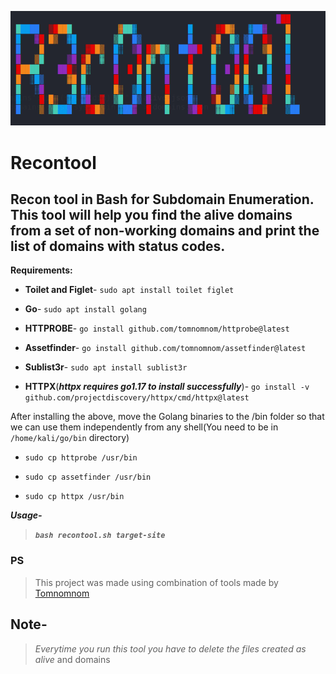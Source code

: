 ![Tool](https://github.com/Shirshakhtml/Recontool/blob/main/tool.png?raw=true)
# Recontool
## Recon tool in Bash for Subdomain Enumeration. This tool will help you find the alive domains from a set of non-working domains and print the list of domains with status codes.

**Requirements:**

- **Toilet and Figlet**- ```sudo apt install toilet figlet```

- **Go**- ```sudo apt install golang```

- **HTTPROBE**- ```go install github.com/tomnomnom/httprobe@latest```

- **Assetfinder**- ```go install github.com/tomnomnom/assetfinder@latest```

- **Sublist3r**- ```sudo apt install sublist3r```

- **HTTPX**(***httpx requires go1.17 to install successfully***)- ```go install -v github.com/projectdiscovery/httpx/cmd/httpx@latest```

After installing the above, move the Golang binaries to the /bin folder so that we can use them independently from any shell(You need to be in ```/home/kali/go/bin``` directory)

- ```sudo cp httprobe /usr/bin```

- ```sudo cp assetfinder /usr/bin```

- ```sudo cp httpx /usr/bin```

***Usage-***
>***```bash recontool.sh target-site```***

### PS
>This project was made using combination of tools made by [Tomnomnom](https://github.com/tomnomnom) 

## Note-
>*Everytime you run this tool you have to delete the files created as alive* and domains
